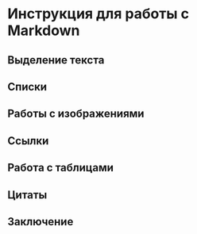 # Инструкция для работы с Markdown

## Выделение текста

## Списки

## Работы с изображениями

## Ссылки

## Работа с таблицами

## Цитаты

## Заключение